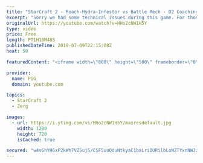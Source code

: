 ```yaml
---
title: "StarCraft 2 - Roach-Hydra-Infestor vs Battle Mech - D2 Coaching"
excerpt: "Sorry we had some technical issues during this game. For those who don't like or care about the talk, Gameplay starts about 18 mins into the video!  Like the content? Then consider to leave a thumbs up and subscribe! ;) Videos don’t appear in your feed and you want to get notified about new uploads?"
originalUrl: https://youtube.com/watch?v=HHo2cNW1H5Y
type: video
price: Free
length: PT1H18M48S
publishedDateTime: 2019-07-09T22:15:08Z
heat: 50

featuredContent: "<iframe width=\"800\" height=\"500\" frameborder=\"0\" src=\"https://www.youtube.com/embed/HHo2cNW1H5Y\" allow=\"accelerometer; autoplay; encrypted-media; gyroscope; picture-in-picture\" allowfullscreen></iframe>"

provider:
  name: PiG
  domain: youtube.com

topics:
  - StarCraft 2
  - Zerg

images:
  - url: https://i.ytimg.com/vi/HHo2cNW1H5Y/maxresdefault.jpg
    width: 1280
    height: 720
    isCached: true

secured: "w4sGhYH6xP2kWh7VZ5ujS/CSF5uuQduNtkyaC1baLriDURilbLoWZTYxnNWJz+ealefHtSy78hDwUKXOusHzKoVXLu0KmicpTTe9267KKEwF8mSPqUJXXZ9lMcf/PwCpD0QsqnZZiWPQskG2gfRRlpydL1TdwkMnLNJYTXXkxvep7JJ1hXKdqdZfgqaNxJVqQAF9a7B7gr9omjeRD5seD1IHjJ9zoSyrhrQ8YQFrup+L7VIWJns9jtWOLg27QyLZXmX803yVu++X/i8aBMwvERWu5dGifqhOI8hV5zA+cy3y77e40R9IeO4/IahqQAjwGysVYidTyGJaQUws+LS6dzWBOCWUTUPQSuDUkJc8qOve+w74ftEMURWuUeKlX4rtBpo5OeZs8da9/hkP6v+8zeNuIb/KWan0D7GCNK/x9Z4=;CXMxypGa/ngBaiJT8mEQ/A=="
---
```


